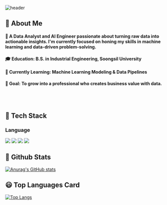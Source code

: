 
![header](https://capsule-render.vercel.app/api?type=rounded&color=gradient&height=300&section=header&text=Hello%20there%21%20%F0%9F%91%8B)

</div>

<div>
  <!--Body-->
  
  ## 👀 About Me
  #### :raising_hand: A Data Analyst and AI Engineer passionate about turning raw data into actionable insights. I'm currently focused on honing my skills in machine learning and data-driven problem-solving.<br/>
  #### 🎓 **Education**: B.S. in Industrial Engineering, Soongsil University
  #### 🌱 **Currently Learning**: Machine Learning Modeling & Data Pipelines
  #### 🚀 **Goal**: To grow into a professional who creates business value with data.

  <br/>
  <br/>

## 🧱 Tech Stack
  ### Language
  <!--Python-->
  <img src="https://img.shields.io/badge/Python-3776AB?style=flat-square&logo=Python&logoColor=white"/>
  <!--mysql-->
  <img src="https://img.shields.io/badge/mysql-4479A1?style=flat-square&logo=/mysql&logoColor=white"/>
  <!--pandas-->
  <img src="https://img.shields.io/badge/pandas-150458?style=flat-square&logo=pandas&logoColor=white"/>
  <!--scikitlearn-->
  <img src="https://img.shields.io/badge/scikitlearn-F7931E?style=flat-square&logo=scikitlearn&logoColor=white"/>


## 🤔 Github Stats
  [![Anurag's GitHub stats](https://github-readme-stats.vercel.app/api?username=none-jun)](https://github.com/anuraghazra/github-readme-stats)

## 😃 Top Languages Card
  [![Top Langs](https://github-readme-stats.vercel.app/api/top-langs/?username=none-jun)](https://github.com/anuraghazra/github-readme-stats)
<!--
**none-jun/none-jun** is a ✨ _special_ ✨ repository because its `README.md` (this file) appears on your GitHub profile.

Here are some ideas to get you started:

- 🔭 I’m currently working on ...
- 🌱 I’m currently learning ...
- 👯 I’m looking to collaborate on ...
- 🤔 I’m looking for help with ...
- 💬 Ask me about ...
- 📫 How to reach me: ...
- 😄 Pronouns: ...
- ⚡ Fun fact: ...
-->
